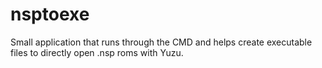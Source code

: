 # nsptoexe
Small application that runs through the CMD and helps create executable files to directly open .nsp roms with Yuzu.
